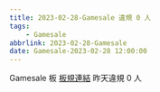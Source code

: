 ```yaml
---
title: 2023-02-28-Gamesale 違規 0 人
tags:
    - Gamesale
abbrlink: 2023-02-28-Gamesale
date: Gamesale-2023-02-28 12:00:00
---
```

Gamesale 板 [板規連結](https://www.ptt.cc/bbs/Gossiping/M.1637425085.A.07D.html)
昨天違規 0 人
